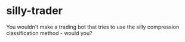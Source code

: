 # silly-trader

You wouldn't make a trading bot that tries to use the silly compression classification method - would you?
